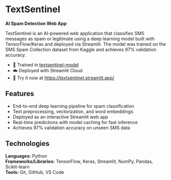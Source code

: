 # TextSentinel  
**AI Spam Detection Web App**

TextSentinel is an AI-powered web application that classifies SMS messages as spam or legitimate using a deep learning model built with TensorFlow/Keras and deployed via Streamlit. The model was trained on the SMS Spam Collection dataset from Kaggle and achieves 97% validation accuracy.

- 🧪 Trained in [textsentinel-model](https://github.com/sanjitmukesh/textsentinel-model)
- ☁️ Deployed with Streamlit Cloud
- 🚀 Try it now at https://textsentinel.streamlit.app/


## Features
- End-to-end deep learning pipeline for spam classification  
- Text preprocessing, vectorization, and word embeddings  
- Deployed as an interactive Streamlit web app  
- Real-time predictions with model caching for fast inference  
- Achieves 97% validation accuracy on unseen SMS data  


## Technologies
**Languages:** Python  
**Frameworks/Libraries:** TensorFlow, Keras, Streamlit, NumPy, Pandas, Scikit-learn  
**Tools:** Git, GitHub, VS Code
